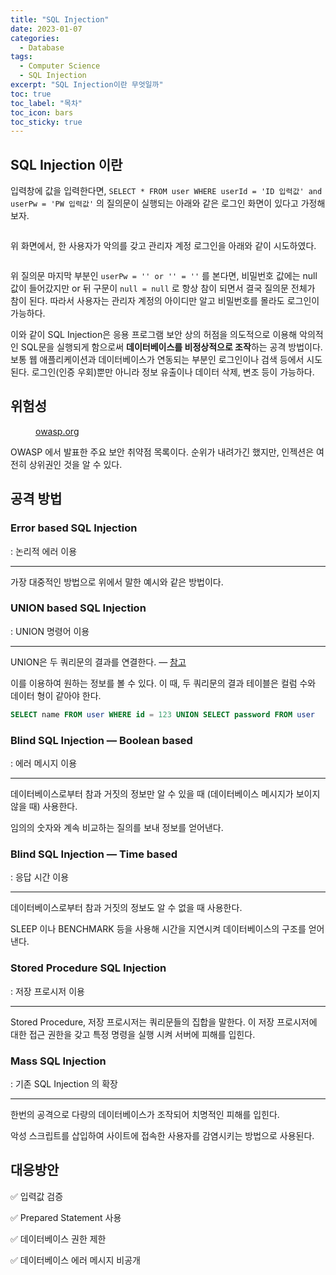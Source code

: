 ```yaml
---
title: "SQL Injection"
date: 2023-01-07
categories:
  - Database
tags:
  - Computer Science
  - SQL Injection
excerpt: "SQL Injection이란 무엇일까"
toc: true
toc_label: "목차"
toc_icon: bars
toc_sticky: true
---
```


## SQL Injection 이란

입력창에 값을 입력한다면, `SELECT * FROM user WHERE userId = 'ID 입력값' and userPw = 'PW 입력값'` 의 질의문이 실행되는 아래와 같은 로그인 화면이 있다고 가정해보자.

<figure style="width: 200px" class="align-center">
  <img src="{{ site.url }}{{ site.baseurl }}/assets/images/cs/database/si1" alt="">
</figure>

위 화면에서, 한 사용자가 악의를 갖고 관리자 계정 로그인을 아래와 같이 시도하였다.

<figure style="width: 200px" class="align-center">
  <img src="{{ site.url }}{{ site.baseurl }}/assets/images/cs/database/si2" alt="">
</figure>

위 질의문 마지막 부분인 `userPw = '' or '' = ''` 를 본다면, 비밀번호 값에는 null 값이 들어갔지만 or 뒤 구문이 `null = null` 로 항상 참이 되면서 결국 질의문 전체가 참이 된다. 따라서 사용자는 관리자 계정의 아이디만 알고 비밀번호를 몰라도 로그인이 가능하다.

이와 같이 SQL Injection은 응용 프로그램 보안 상의 허점을 의도적으로 이용해 악의적인 SQL문을 실행되게 함으로써 **데이터베이스를 비정상적으로 조작**하는 공격 방법이다. 보통 웹 애플리케이션과 데이터베이스가 연동되는 부분인 로그인이나 검색 등에서 시도된다. 로그인(인증 우회)뿐만 아니라 정보 유출이나 데이터 삭제, 변조 등이 가능하다.

## 위험성

<figure class="align-center">
  <img src="{{ site.url }}{{ site.baseurl }}/assets/images/cs/database/si3" alt="">
  <figcaption><a href="https://owasp.org/www-project-top-ten/">owasp.org</a></figcaption>
</figure>

OWASP 에서 발표한 주요 보안 취약점 목록이다. 순위가 내려가긴 했지만, 인젝션은 여전히 상위권인 것을 알 수 있다. 

## 공격 방법

### Error based SQL Injection

: 논리적 에러 이용

---

가장 대중적인 방법으로 위에서 말한 예시와 같은 방법이다.

### UNION based SQL Injection

: UNION 명령어 이용

---

UNION은 두 쿼리문의 결과를 연결한다. — [참고](https://learn.microsoft.com/ko-kr/sql/t-sql/language-elements/set-operators-union-transact-sql?view=sql-server-ver16)

이를 이용하여 원하는 정보를 볼 수 있다. 이 때, 두 쿼리문의 결과 테이블은 컬럼 수와 데이터 형이 같아야 한다.

```sql
SELECT name FROM user WHERE id = 123 UNION SELECT password FROM user
```

### Blind SQL Injection — Boolean based

: 에러 메시지 이용

---

데이터베이스로부터 참과 거짓의 정보만 알 수 있을 때 (데이터베이스 메시지가 보이지 않을 때) 사용한다. 

임의의 숫자와 계속 비교하는 질의를 보내 정보를 얻어낸다.

### Blind SQL Injection — Time based

: 응답 시간 이용

---

데이터베이스로부터 참과 거짓의 정보도 알 수 없을 때 사용한다.

SLEEP 이나 BENCHMARK 등을 사용해 시간을 지연시켜 데이터베이스의 구조를 얻어낸다.

### Stored Procedure SQL Injection

: 저장 프로시저 이용

---

Stored Procedure, 저장 프로시저는 쿼리문들의 집합을 말한다. 이 저장 프로시저에 대한 접근 권한을 갖고 특정 명령을 실행 시켜 서버에 피해를 입힌다.

### Mass SQL Injection

: 기존 SQL Injection 의 확장

---

한번의 공격으로 다량의 데이터베이스가 조작되어 치명적인 피해를 입힌다. 

악성 스크립트를 삽입하여 사이트에 접속한 사용자를 감염시키는 방법으로 사용된다.

## 대응방안

✅ 입력값 검증

✅ Prepared Statement 사용

✅ 데이터베이스 권한 제한

✅ 데이터베이스 에러 메시지 비공개